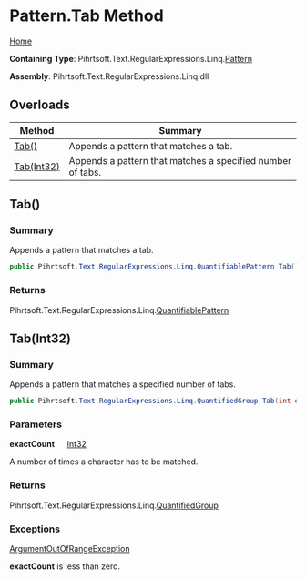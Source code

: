 # Pattern\.Tab Method

[Home](../../../../../../README.md)

**Containing Type**: Pihrtsoft\.Text\.RegularExpressions\.Linq\.[Pattern](../README.md)

**Assembly**: Pihrtsoft\.Text\.RegularExpressions\.Linq\.dll

## Overloads

| Method | Summary |
| ------ | ------- |
| [Tab()](#Pihrtsoft_Text_RegularExpressions_Linq_Pattern_Tab) | Appends a pattern that matches a tab\. |
| [Tab(Int32)](#Pihrtsoft_Text_RegularExpressions_Linq_Pattern_Tab_System_Int32_) | Appends a pattern that matches a specified number of tabs\. |

## Tab\(\) <a name="Pihrtsoft_Text_RegularExpressions_Linq_Pattern_Tab"></a>

### Summary

Appends a pattern that matches a tab\.

```csharp
public Pihrtsoft.Text.RegularExpressions.Linq.QuantifiablePattern Tab()
```

### Returns

Pihrtsoft\.Text\.RegularExpressions\.Linq\.[QuantifiablePattern](../../QuantifiablePattern/README.md)

## Tab\(Int32\) <a name="Pihrtsoft_Text_RegularExpressions_Linq_Pattern_Tab_System_Int32_"></a>

### Summary

Appends a pattern that matches a specified number of tabs\.

```csharp
public Pihrtsoft.Text.RegularExpressions.Linq.QuantifiedGroup Tab(int exactCount)
```

### Parameters

**exactCount** &emsp; [Int32](https://docs.microsoft.com/en-us/dotnet/api/system.int32)

A number of times a character has to be matched\.

### Returns

Pihrtsoft\.Text\.RegularExpressions\.Linq\.[QuantifiedGroup](../../QuantifiedGroup/README.md)

### Exceptions

[ArgumentOutOfRangeException](https://docs.microsoft.com/en-us/dotnet/api/system.argumentoutofrangeexception)

**exactCount** is less than zero\.

